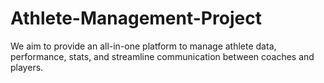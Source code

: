 # Athlete-Management-Project
We aim to provide an all-in-one platform to manage athlete data, performance, stats, and streamline communication between coaches and players.
